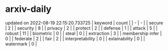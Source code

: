# arxiv-daily
updated on 2022-08-19 22:15:20.733725
| keyword | count |
| - | - |
| secure | 2 |
| security | 8 |
| privacy | 2 |
| protect | 2 |
| defense | 1 |
| attack | 5 |
| robust | 11 |
| biometric | 0 |
| steal | 0 |
| extraction | 3 |
| membership infer | 0 |
| federate | 2 |
| fair | 2 |
| interpretability | 0 |
| exlainability | 0 |
| watermark | 0 |
